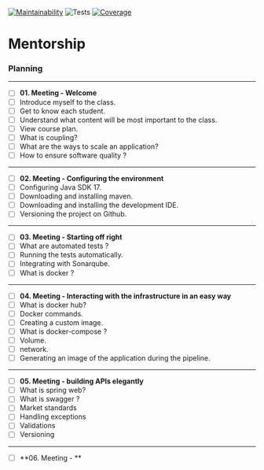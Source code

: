 [![Maintainability](https://sonarcloud.io/api/project_badges/measure?project=wesley-ramos_mentorship&metric=sqale_rating)](https://sonarcloud.io/summary/new_code?id=wesley-ramos_mentorship) ![Tests](https://github.com/wesley-ramos/mentorship/workflows/Tests/badge.svg) [![Coverage](https://sonarcloud.io/api/project_badges/measure?project=wesley-ramos_mentorship&metric=coverage)](https://sonarcloud.io/summary/new_code?id=wesley-ramos_mentorship)

# Mentorship


### Planning

***
- [ ] **01. Meeting - Welcome**
- [ ] Introduce myself to the class.
- [ ] Get to know each student.
- [ ] Understand what content will be most important to the class.
- [ ] View course plan.
- [ ] What is coupling?
- [ ] What are the ways to scale an application?
- [ ] How to ensure software quality ?

***
- [ ] **02. Meeting - Configuring the environment**
- [ ] Configuring Java SDK 17.
- [ ] Downloading and installing maven.
- [ ] Downloading and installing the development IDE.
- [ ] Versioning the project on Github.

***
- [ ] **03. Meeting - Starting off right**
- [ ] What are automated tests ?
- [ ] Running the tests automatically.
- [ ] Integrating with Sonarqube.
- [ ] What is docker ?

***
- [ ] **04. Meeting - Interacting with the infrastructure in an easy way**
- [ ] What is docker hub?
- [ ] Docker commands.
- [ ] Creating a custom image.
- [ ] What is docker-compose ?
- [ ] Volume.
- [ ] network.
- [ ] Generating an image of the application during the pipeline.

***
- [ ] **05. Meeting - building APIs elegantly**
- [ ] What is spring web?
- [ ] What is swagger ?
- [ ] Market standards
- [ ] Handling exceptions
- [ ] Validations
- [ ] Versioning

***
- [ ] **06. Meeting - **
